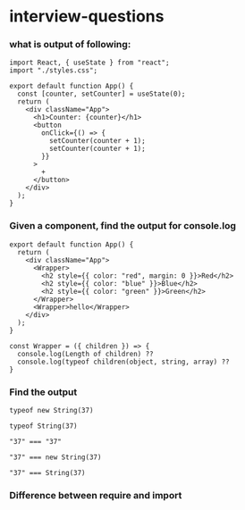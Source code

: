 # interview-questions

### what is output of following:
```
import React, { useState } from "react";
import "./styles.css";

export default function App() {
  const [counter, setCounter] = useState(0);
  return (
    <div className="App">
      <h1>Counter: {counter}</h1>
      <button
        onClick={() => {
          setCounter(counter + 1);
          setCounter(counter + 1);
        }}
      >
        +
      </button>
    </div>
  );
}
```

### Given a component, find the output for console.log

```
export default function App() {
  return (
    <div className="App">
      <Wrapper>
        <h2 style={{ color: "red", margin: 0 }}>Red</h2>
        <h2 style={{ color: "blue" }}>Blue</h2>
        <h2 style={{ color: "green" }}>Green</h2>
      </Wrapper>
      <Wrapper>hello</Wrapper>
    </div>
  );
}

const Wrapper = ({ children }) => {
  console.log(Length of children) ??
  console.log(typeof children(object, string, array) ??
}
```

### Find the output

```
typeof new String(37) 

typeof String(37)

"37" === "37" 

"37" === new String(37) 

"37" === String(37) 

```

### Difference between require and import


